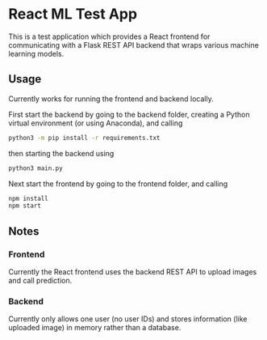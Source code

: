 # React ML Test App
This is a test application which provides a React frontend for communicating with a Flask REST API backend that wraps various machine learning models.

## Usage
Currently works for running the frontend and backend locally.

First start the backend by going to the backend folder, creating a Python virtual environment (or using Anaconda), and calling 
```bash
python3 -m pip install -r requirements.txt
```
then starting the backend using  
```bash
python3 main.py 
```

Next start the frontend by going to the frontend folder, and calling 
```bash
npm install
npm start
```

## Notes
### Frontend
Currently the React frontend uses the backend REST API to upload images and call prediction.
### Backend
Currently only allows one user (no user IDs) and stores information (like uploaded image) in memory rather than a database.
